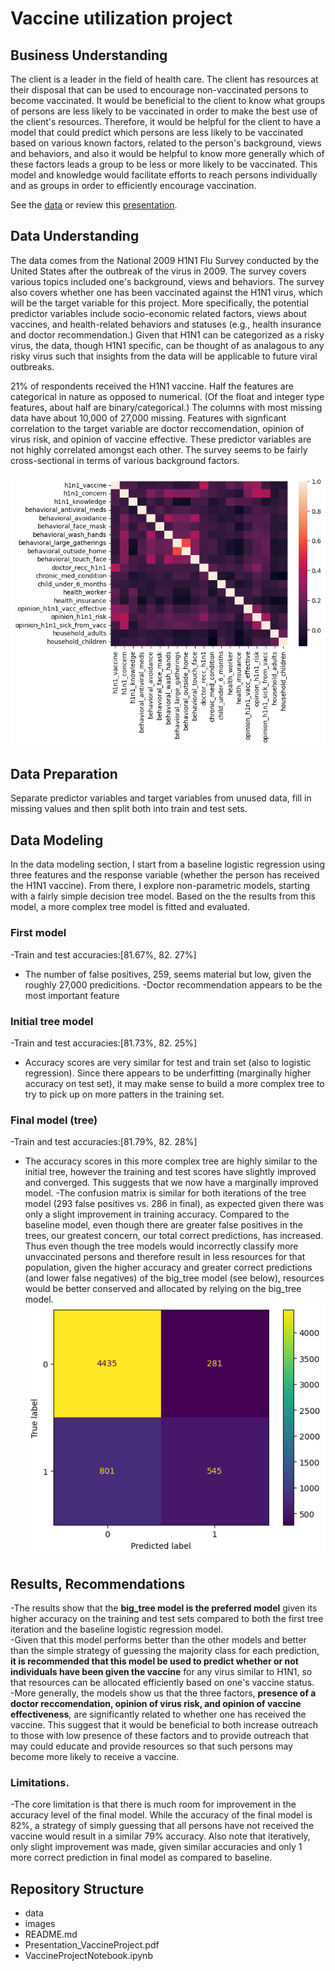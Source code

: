 # Vaccine utilization project

## Business Understanding

The client is a leader in the field of health care.  The client has resources at their disposal that can be used to encourage non-vaccinated persons to become vaccinated. It would be beneficial to the client to know what groups of persons are less likely to be vaccinated in order to make the best use of the client's resources.  Therefore, it would be helpful for the client to have a model that could predict which persons are less likely to be vaccinated based on various known factors, related to the person's background, views and behaviors, and also it would be helpful to know more generally which of these factors leads a group to be less or more likely to be vaccinated.  This model and knowledge would facilitate efforts to reach persons individually and as groups in order to efficiently encourage vaccination. 

See the [data](./data) or review this [presentation](./Presentation_VaccineProject.pdf).


## Data Understanding

The data comes from the National 2009 H1N1 Flu Survey conducted by the United States after the outbreak of the virus in 2009.  The survey covers various topics included one's background, views and behaviors.  The survey also covers whether one has been vaccinated against the H1N1 virus, which will be the target variable for this project.  More specifically, the potential predictor variables include socio-economic related factors, views about vaccines, and health-related behaviors and statuses (e.g., health insurance and doctor recommendation.) Given that H1N1 can be categorized as a risky virus, the data, though H1N1 specific, can be thought of as analagous to any risky virus such that insights from the data will be applicable to future viral outbreaks. 

21% of respondents received the H1N1 vaccine. Half the features are categorical in nature as opposed to numerical. (Of the float and integer type features, about half are binary/categorical.)  The columns with most missing data have about 10,000 of 27,000 missing.  Features with signficant correlation to the target variable are doctor reccomendation, opinion of virus risk, and opinion of vaccine effective. These predictor variables are not highly correlated amongst each other. The survey seems to be fairly cross-sectional in terms of various background factors. 

![Corrmtrx](./Images/Corrmtrx.png)

## Data Preparation

Separate predictor variables and target variables from unused data, fill in missing values and then split both into train and test sets.  

## Data Modeling

In the data modeling section, I start from a baseline logistic regression using three features and the response variable (whether the person has received the H1N1 vaccine).  From there, I explore non-parametric models, starting with a fairly simple decision tree model.  Based on the the results from this model, a more complex tree model is fitted and evaluated.

### First model

-Train and test accuracies:[81.67%, 82. 27%]
- The number of false positives, 259, seems material but low, given the roughly 27,000 predicitions.
-Doctor recommendation appears to be the most important feature

### Initial tree model

-Train and test accuracies:[81.73%, 82. 25%]
- Accuracy scores are very similar for test and train set (also to logistic regression).  Since there appears to be underfitting (marginally higher accuracy on test set), it may make sense to build a more complex tree to try to pick up on more patters in the training set.

### Final model (tree)

-Train and test accuracies:[81.79%, 82. 28%]
- The accuracy scores in this more complex tree are highly similar to the initial tree, however the training and test scores have slightly improved and converged.  This suggests that we now have a marginally improved model. 
-The confusion matrix is similar for both iterations of the tree model (293 false positives vs. 286 in final), as expected given there was only a slight improvement in training accuracy.  Compared to the baseline model, even though there are greater false positives in the trees, our greatest concern, our total correct predictions, has increased.  Thus even though the tree models would incorrectly classify more unvaccinated persons and therefore result in less resources for that population, given the higher accuracy and greater correct predictions (and lower false negatives) of the big_tree model (see below), resources would be better conserved and allocated by relying on the big_tree model.
![CnfmtrxFinal](./Images/CnfmtrxFinal.png)


## Results, Recommendations 

-The results show that the **big_tree model is the preferred model** given its higher accuracy on the training and test sets compared to both the first tree iteration and the baseline logistic regression model.  
-Given that this model performs better than the other models and better than the simple strategy of guessing the majority class for each prediction, **it is recommended that this model be used to predict whether or not individuals have been given the vaccine** for any virus similar to H1N1, so that resources can be allocated efficiently based on one's vaccine status.  
-More generally, the models show us that the three factors, **presence of a doctor reccomendation, opinion of virus risk, and opinion of vaccine effectiveness**, are significantly related to whether one has received the vaccine. This suggest that it would be beneficial to both increase outreach to those with low presence of these factors and to provide outreach that may could educate and provide resources so that such persons may become more likely to receive a vaccine. 

### Limitations.

-The core limitation is that there is much room for improvement in the accuracy level of the final model. While the accuracy of the final model is 82%, a strategy of simply guessing that all persons have not received the vaccine would result in a similar 79% accuracy.  Also note that iteratively, only slight improvement was made, given similar accuracies and only 1 more correct prediction in final model as compared to baseline.

## Repository Structure

- data
- images
- README.md
- Presentation_VaccineProject.pdf
- VaccineProjectNotebook.ipynb